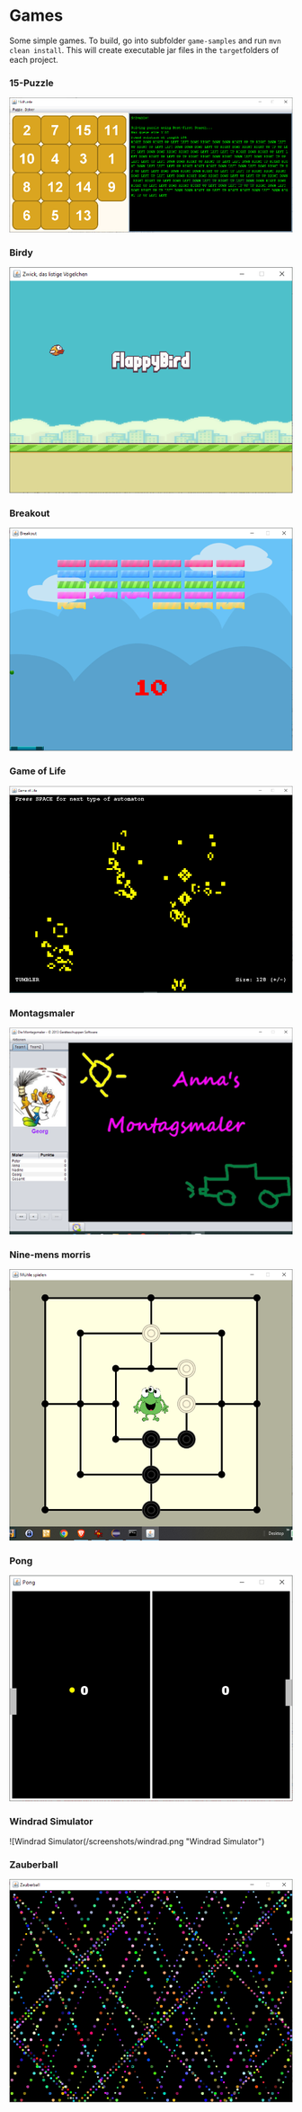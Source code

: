 # Games

Some simple games. To build, go into subfolder `game-samples` and run `mvn clean install`. This will create executable jar files in the `target`folders of each project.

### 15-Puzzle

![15-Puzzle](/screenshots/15-puzzle.png "15-Puzzle")

### Birdy

![Birdy](/screenshots/birdy-game.png "Birdy")

### Breakout

![Breakout](/screenshots/breakout.png "Breakout")

### Game of Life

![Game Of Life](/screenshots/game-of-life.png "Game of Life")

### Montagsmaler

![Montagsmaler](/screenshots/montagsmaler.png "Montagsmaler")

### Nine-mens morris

![Nine Mens Morris](/screenshots/morris.png "Nine Mens Morris")

### Pong

![Pong](/screenshots/pong.png "Pong")

### Windrad Simulator

![Windrad Simulator(/screenshots/windrad.png "Windrad Simulator")

### Zauberball

![zauberball](/screenshots/zauberball.png "Zauberball")


